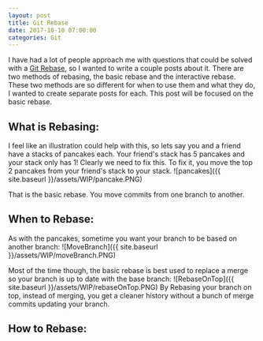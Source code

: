 ```yaml
---
layout: post
title: Git Rebase
date: 2017-10-10 07:00:00
categories: Git
---
```


I have had a lot of people approach me with questions that could be solved with a [Git Rebase](https://git-scm.com/book/en/v2/Git-Branching-Rebasing), so I wanted to write a couple posts about it.
There are two methods of rebasing, the basic rebase and the interactive rebase.
These two methods are so different for when to use them and what they do, I wanted to create separate posts for each.
This post will be focused on the basic rebase.

## What is Rebasing:

I feel like an illustration could help with this, so lets say you and a friend have a stacks of pancakes each.
Your friend's stack has 5 pancakes and your stack only has 1! Clearly we need to fix this.
To fix it, you move the top 2 pancakes from your friend's stack to your stack.
![pancakes]({{ site.baseurl }}/assets/WIP/pancake.PNG)

That is the basic rebase.
You move commits from one branch to another.

## When to Rebase:

As with the pancakes, sometime you want your branch to be based on another branch:
![MoveBranch]({{ site.baseurl }}/assets/WIP/moveBranch.PNG)

Most of the time though, the basic rebase is best used to replace a merge so your branch is up to date with the base branch:
![RebaseOnTop]({{ site.baseurl }}/assets/WIP/rebaseOnTop.PNG)
By Rebasing your branch on top, instead of merging, you get a cleaner history without a bunch of merge commits updating your branch.

## How to Rebase:

